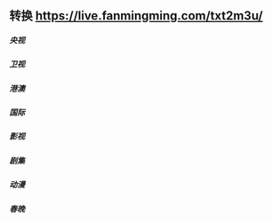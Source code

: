 转换 https://live.fanmingming.com/txt2m3u/
---
##### 央视

##### 卫视

##### 港澳

##### 国际

##### 影视

##### 剧集

##### 动漫

##### 春晚
